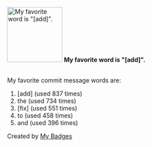 <img src="https://my-badges.github.io/my-badges/favorite-word.png" alt="My favorite word is &quot;[add]&quot;." title="My favorite word is &quot;[add]&quot;." width="128">
<strong>My favorite word is &quot;[add]&quot;.</strong>
<br><br>

My favorite commit message words are:

1. [add] (used 837 times)
2. the (used 734 times)
3. [fix] (used 551 times)
4. to (used 458 times)
5. and (used 396 times)


Created by <a href="https://github.com/my-badges/my-badges">My Badges</a>